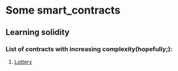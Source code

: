 # Some smart_contracts
## Learning solidity 
### List of contracts with increasing complexity(hopefully;):
1. [Lottery](https://github.com/shobhitsundriyal/some_smart_contracts/blob/main/Lottery.sol)
